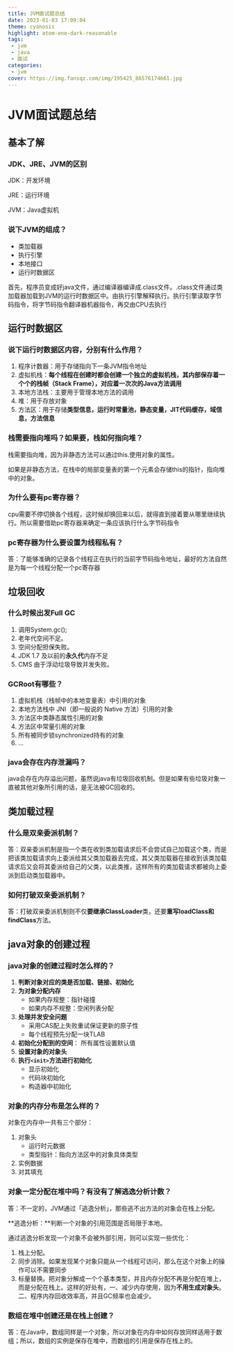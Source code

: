 ```yaml
---
title: JVM面试题总结
date: 2023-01-03 17:09:04
theme: cyanosis
highlight: atom-one-dark-reasonable
tags:
 - jvm
 - java
 - 面试
categories:
 - jvm
cover: https://img.fansqz.com/img/195425_86576174661.jpg
---
```

# JVM面试题总结
## 基本了解

### JDK、JRE、JVM的区别

JDK：开发环境

JRE：运行环境

JVM：Java虚拟机

### 说下JVM的组成？

- 类加载器
- 执行引擎
- 本地接口
- 运行时数据区

首先，程序员变成好java文件，通过编译器编译成.class文件。.class文件通过类加载器加载到JVM的运行时数据区中。由执行引擎解释执行。执行引擎读取字节码指令，将字节码指令翻译器机器指令，再交由CPU去执行



## 运行时数据区

### 说下运行时数据区内容，分别有什么作用？

1. 程序计数器：用于存储指向下一条JVM指令地址
2. 虚拟机栈：**每个线程在创建时都会创建一个独立的虚拟机栈，其内部保存着一个个的栈帧（Stack Frame），对应着一次次的Java方法调用**
3. 本地方法栈：主要用于管理本地方法的调用
4. 堆：用于存放对象
5. 方法区：用于存储**类型信息，运行时常量池，静态变量，JIT代码缓存，域信息，方法信息**

### 栈需要指向堆吗？如果要，栈如何指向堆？

栈需要指向堆，因为非静态方法可以通过this.使用对象的属性。

如果是非静态方法，在栈中的局部变量表的第一个元素会存储this的指针，指向堆中的对象。

### 为什么要有pc寄存器？

cpu需要不停切换各个线程，这时候却换回来以后，就得直到接着要从哪里继续执行。所以需要借助pc寄存器来确定一条应该执行什么字节码指令

### pc寄存器为什么要设置为线程私有？

答：了能够准确的记录各个线程正在执行的当前字节码指令地址，最好的方法自然是为每一个线程分配一个pc寄存器

## 垃圾回收

### 什么时候出发Full GC

1. 调用System.gc();
2. 老年代空间不足。
3. 空间分配担保失败。
4. JDK 1.7 及以前的**永久代**内存不足
5. CMS 由于浮动垃圾导致并发失败。

### GCRoot有哪些？

1. 虚拟机栈（栈帧中的本地变量表）中引用的对象
2. 本地方法栈中 JNI（即一般说的 Native 方法）引用的对象
3. 方法区中类静态属性引用的对象
4. 方法区中常量引用的对象
5. 所有被同步锁synchronized持有的对象
6. ...

### java会存在内存泄漏吗？

java会存在内存溢出问题，虽然说java有垃圾回收机制。但是如果有些垃圾对象一直被其他对象所引用的话，是无法被GC回收的。

## 类加载过程

### 什么是双亲委派机制？

答：双亲委派机制是指一个类在收到类加载请求后不会尝试自己加载这个类，而是把该类加载请求向上委派给其父类加载器去完成，其父类加载器在接收到该类加载请求后又会将其委派给自己的父类，以此类推，这样所有的类加载请求都被向上委派到启动类加载器中。

### 如何打破双亲委派机制？

答：打破双亲委派机制则不仅**要继承ClassLoader**类，还要**重写loadClass和findClass**方法。



## java对象的创建过程

### java对象的创建过程时怎么样的？

1. **判断对象对应的类是否加载、链接、初始化**
2. **为对象分配内存**
   - 如果内存规整：指针碰撞
   - 如果内存不规整：空闲列表分配
3. **处理并发安全问题**
   - 采用CAS配上失败重试保证更新的原子性
   - 每个线程预先分配一块TLAB
4. **初始化分配到的空间**： 所有属性设置默认值
5. **设置对象的对象头**
6. **执行`<init>`方法进行初始化**
   - 显示初始化
   - 代码块初始化
   - 构造器中初始化

### 对象的内存分布是怎么样的？

对象在内存中一共有三个部分：

1. 对象头
   - 运行时元数据
   - 类型指针：指向方法区中的对象具体类型
2. 实例数据
3. 对其填充

### 对象一定分配在堆中吗？有没有了解逃逸分析计数？

答：不一定的，JVM通过「逃逸分析」，那些逃不出方法的对象会在栈上分配。

**逃逸分析：**判断一个对象的引用范围是否局限于本地。

通过逃逸分析发现一个对象不会被外部引用，则可以实现一些优化：

1. 栈上分配。
2. 同步消除。如果发现某个对象只能从一个线程可访问，那么在这个对象上的操作可以不需要同步
3. 标量替换。把对象分解成一个个基本类型，并且内存分配不再是分配在堆上，而是分配在栈上。这样的好处有，一、减少内存使用，因为**不用生成对象头**。二、程序内存回收效率高，并且GC频率也会减少。

### 数组在堆中创建还是在栈上创建？

答：在Java中，数组同样是一个对象，所以对象在内存中如何存放同样适用于数组；所以，数组的实例是保存在堆中，而数组的引用是保存在栈上的。